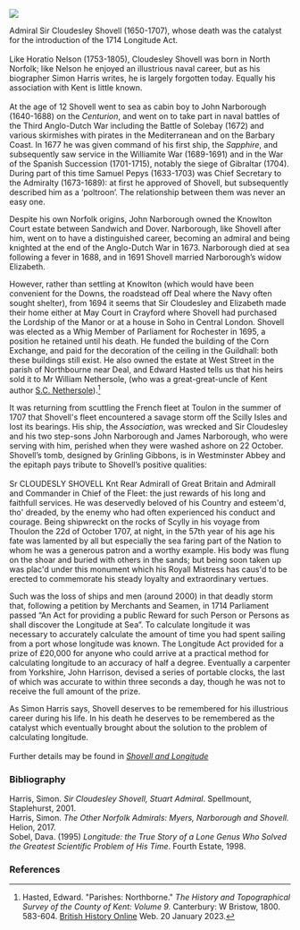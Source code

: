 <a href="https://juncture-digital.org"><img src="https://juncture-digital.org/images/ve-button.png"></a>

<param ve-config title="Admiral Sir Cloudesley Shovell (1650-1707)" author="Dr Diana Hirst" layout="vtl" banner="/images/banners/17c.jpg">

<param ve-entity eid="Q26163" aliases="Sandwich">
<param ve-entity eid="Q179224" aliases="Dover">
<param ve-entity eid="Q6423434" aliases="Knowlton">
<param ve-entity eid="Q1011096" aliases="Deal">
<param ve-entity eid="Q146676" aliases="Crayford">
<param ve-entity eid="Q507517" aliases="Rochester">
<param ve-entity eid="Q2455830" aliases="Northbourne">

Admiral Sir Cloudesley Shovell (1650-1707), whose death was the catalyst for the introduction of the 1714 Longitude Act.
<br><br>
Like Horatio Nelson (1753-1805), Cloudesley Shovell was born in North Norfolk; like Nelson he enjoyed an illustrious naval career, but as his biographer Simon Harris writes, he is largely forgotten today. Equally his association with Kent is little known.
<br><br>
At the age of 12 Shovell went to sea as cabin boy to John Narborough (1640-1688) on the _Centurion_, and went on to take part in naval battles of the Third Anglo-Dutch War including the Battle of Solebay (1672) and various skirmishes with pirates in the Mediterranean and on the Barbary Coast. In 1677 he was given command of his first ship, the _Sapphire_, and subsequently saw service in the Williamite War (1689-1691) and in the War of the Spanish Succession (1701-1715), notably the siege of Gibraltar (1704). During part of this time Samuel Pepys (1633-1703) was Chief Secretary to the Admiralty (1673-1689): at first he approved of Shovell, but subsequently described him as a ‘poltroon’. The relationship between them was never an easy one.
<param ve-image url="https://upload.wikimedia.org/wikipedia/commons/d/d5/Sir_Cloudesley_Shovell%2C_1650-1707.jpg" label="Sir Cloudesley Shovell 1650-1707" attribution="Michael Dahl, Public domain, via Wikimedia Commons">

Despite his own Norfolk origins, John Narborough owned the Knowlton Court estate between Sandwich and Dover. Narborough, like Shovell after him, went on to have a distinguished career, becoming an admiral and being knighted at the end of the Anglo-Dutch War in 1673. Narborough died at sea following a fever in 1688, and in 1691 Shovell married Narborough’s widow Elizabeth. 
<param ve-image url="https://upload.wikimedia.org/wikipedia/commons/1/14/Knowlton_Court-geograph.org.uk-2570816.jpg" label="Knowlton Court from St Clement church yard" attribution="Nick Smith" license="CC BY-SA 2.0">
<param ve-map center="Q6423434" zoom="15">

However, rather than settling at Knowlton (which would have been convenient for the Downs, the roadstead off Deal where the Navy often sought shelter), from 1694 it seems that Sir Cloudesley and Elizabeth made their home either at May Court in Crayford where Shovell had purchased the Lordship of the Manor or at a house in Soho in Central London. Shovell was elected as a Whig Member of Parliament for Rochester in 1695, a position he retained until his death. He funded the building of the Corn Exchange, and paid for the decoration of the ceiling in the Guildhall: both these buildings still exist. He also owned the estate at West Street in the parish of Northbourne near Deal, and Edward Hasted tells us that his heirs sold it to Mr William Nethersole, (who was a great-great-uncle of Kent author [S.C. Nethersole](/20c/20c-nethersole-biography)).[^ref1]
<param ve-image url="https://upload.wikimedia.org/wikipedia/commons/c/cd/A_Large_Draught_of_the_DOWNES_NYPL1640571.tiff" label="A large draught of the Downes c.1702-7" attribution="New York Public Library, CC0, via Wikimedia Commons">
<param ve-image url="https://upload.wikimedia.org/wikipedia/commons/1/1b/Deal_Walmer_Sandown_Saunders_Guidebook_Page005.jpg" label="Deal Walmer Sandown Saunders Guidebook p.5" attribution="Saunders, Andrew Downing 1931-2009, Public domain, via Wikimedia Commons">
<param ve-map center="Q1011096" zoom="12">

It was returning from scuttling the French fleet at Toulon in the summer of 1707 that Shovell's fleet encountered a savage storm off the Scilly Isles and lost its bearings. His ship, the _Association_, was wrecked and Sir Cloudesley and his two step-sons John Narborough and James Narborough, who were serving with him, perished when they were washed ashore on 22 October. Shovell’s tomb, designed by Grinling Gibbons, is in Westminster Abbey and the epitaph pays tribute to Shovell’s positive qualities:
<br><br>
Sr CLOUDESLY SHOVELL Knt Rear Admirall of Great Britain and Admirall and Commander in Chief of the Fleet: the just rewards of his long and faithfull services. He was deservedly beloved of his Country and esteem'd, tho' dreaded, by the enemy who had often experienced his conduct and courage. Being shipwreckt on the rocks of Scylly in his voyage from Thoulon the 22d of October 1707, at night, in the 57th year of his age his fate was lamented by all but especially the sea faring part of the Nation
to whom he was a generous patron and a worthy example. His body was flung on the shoar and buried with others in the sands; but being soon taken up was plac'd under this monument which his Royall Mistress has caus'd to be erected to commemorate his steady loyalty and extraordinary vertues.
<param ve-image url="https://upload.wikimedia.org/wikipedia/commons/d/d6/Cloudesleyshovellmemorial.jpg" label="Cloudesley Shovell Memorial" attribution="Op. Deo, Public domain, via Wikimedia Commons">

Such was the loss of ships and men (around 2000) in that deadly storm that, following a petition by Merchants and Seamen, in 1714 Parliament passed “An Act for providing a public Reward for such Person or Persons as shall discover the Longitude at Sea”. To calculate longitude it was necessary to accurately calculate the amount of time you had spent sailing from a port whose longitude was known. The Longitude Act provided for a prize of £20,000 for anyone who could arrive at a practical method for calculating longitude to an accuracy of half a degree. Eventually a carpenter from Yorkshire, John Harrison, devised a series of portable clocks, the last of which was accurate to within three seconds a day, though he was not to receive the full amount of the prize.
<param ve-image url="https://upload.wikimedia.org/wikipedia/commons/9/91/Harrison_H4_clock_in_The_principles_of_Mr_Harrison%27s_time-keeper_1767.jpg" label="Harrison H4 Clock in The Principles of Mr Harrison Time-keeper, 1767" attribution="Ferdinand Berthoud, Public domain, via Wikimedia Commons">

As Simon Harris says, Shovell deserves to be remembered for his illustrious career during his life. In his death he deserves to be remembered as the catalyst which eventually brought about the solution to the problem of calculating longitude. 
<br><br>
Further details may be found in [_Shovell and Longitude_](https://www.crayfordhistory.org.uk/wp-content/uploads/pdf%20uploads%20BE/Shovell%20Interactive%20Booklet/ie10_fallback.pdf)

### Bibliography

Harris, Simon. _Sir Cloudesley Shovell, Stuart Admiral_. Spellmount, Staplehurst, 2001.   
Harris, Simon. _The Other Norfolk Admirals: Myers, Narborough and Shovell._ Helion, 2017.   
Sobel, Dava. (1995) _Longitude: the True Story of a Lone Genus Who Solved the Greatest Scientific Problem of His Time_. Fourth Estate, 1998.   

### References

[^ref1]: Hasted, Edward. "Parishes: Northborne." _The History and Topographical Survey of the County of Kent: Volume 9._ Canterbury: W Bristow, 1800. 583-604. [British History Online](http://www.british-history.ac.uk/survey-kent/vol9/pp583-604) Web. 20 January 2023. 
